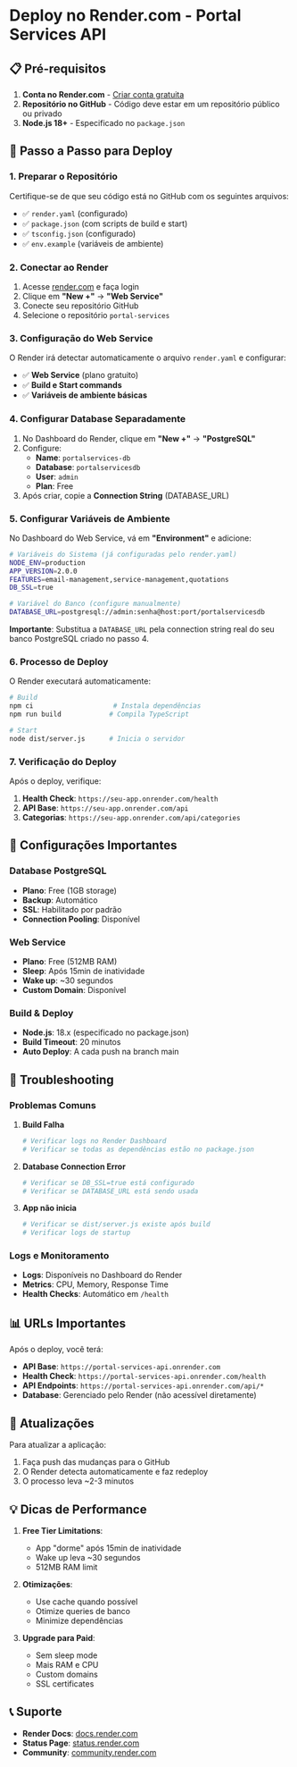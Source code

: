 # Deploy no Render.com - Portal Services API

## 📋 Pré-requisitos

1. **Conta no Render.com** - [Criar conta gratuita](https://render.com)
2. **Repositório no GitHub** - Código deve estar em um repositório público ou privado
3. **Node.js 18+** - Especificado no `package.json`

## 🚀 Passo a Passo para Deploy

### 1. Preparar o Repositório

Certifique-se de que seu código está no GitHub com os seguintes arquivos:
- ✅ `render.yaml` (configurado)
- ✅ `package.json` (com scripts de build e start)
- ✅ `tsconfig.json` (configurado)
- ✅ `env.example` (variáveis de ambiente)

### 2. Conectar ao Render

1. Acesse [render.com](https://render.com) e faça login
2. Clique em **"New +"** → **"Web Service"**
3. Conecte seu repositório GitHub
4. Selecione o repositório `portal-services`

### 3. Configuração do Web Service

O Render irá detectar automaticamente o arquivo `render.yaml` e configurar:
- ✅ **Web Service** (plano gratuito)
- ✅ **Build e Start commands**
- ✅ **Variáveis de ambiente básicas**

### 4. Configurar Database Separadamente

1. No Dashboard do Render, clique em **"New +"** → **"PostgreSQL"**
2. Configure:
   - **Name**: `portalservices-db`
   - **Database**: `portalservicesdb`
   - **User**: `admin`
   - **Plan**: Free
3. Após criar, copie a **Connection String** (DATABASE_URL)

### 5. Configurar Variáveis de Ambiente

No Dashboard do Web Service, vá em **"Environment"** e adicione:

```bash
# Variáveis do Sistema (já configuradas pelo render.yaml)
NODE_ENV=production
APP_VERSION=2.0.0
FEATURES=email-management,service-management,quotations
DB_SSL=true

# Variável do Banco (configure manualmente)
DATABASE_URL=postgresql://admin:senha@host:port/portalservicesdb
```

**Importante**: Substitua a `DATABASE_URL` pela connection string real do seu banco PostgreSQL criado no passo 4.

### 6. Processo de Deploy

O Render executará automaticamente:

```bash
# Build
npm ci                    # Instala dependências
npm run build            # Compila TypeScript

# Start
node dist/server.js      # Inicia o servidor
```

### 7. Verificação do Deploy

Após o deploy, verifique:

1. **Health Check**: `https://seu-app.onrender.com/health`
2. **API Base**: `https://seu-app.onrender.com/api`
3. **Categorias**: `https://seu-app.onrender.com/api/categories`

## 🔧 Configurações Importantes

### Database PostgreSQL
- **Plano**: Free (1GB storage)
- **Backup**: Automático
- **SSL**: Habilitado por padrão
- **Connection Pooling**: Disponível

### Web Service
- **Plano**: Free (512MB RAM)
- **Sleep**: Após 15min de inatividade
- **Wake up**: ~30 segundos
- **Custom Domain**: Disponível

### Build & Deploy
- **Node.js**: 18.x (especificado no package.json)
- **Build Timeout**: 20 minutos
- **Auto Deploy**: A cada push na branch main

## 🐛 Troubleshooting

### Problemas Comuns

1. **Build Falha**
   ```bash
   # Verificar logs no Render Dashboard
   # Verificar se todas as dependências estão no package.json
   ```

2. **Database Connection Error**
   ```bash
   # Verificar se DB_SSL=true está configurado
   # Verificar se DATABASE_URL está sendo usada
   ```

3. **App não inicia**
   ```bash
   # Verificar se dist/server.js existe após build
   # Verificar logs de startup
   ```

### Logs e Monitoramento

- **Logs**: Disponíveis no Dashboard do Render
- **Metrics**: CPU, Memory, Response Time
- **Health Checks**: Automático em `/health`

## 📊 URLs Importantes

Após o deploy, você terá:

- **API Base**: `https://portal-services-api.onrender.com`
- **Health Check**: `https://portal-services-api.onrender.com/health`
- **API Endpoints**: `https://portal-services-api.onrender.com/api/*`
- **Database**: Gerenciado pelo Render (não acessível diretamente)

## 🔄 Atualizações

Para atualizar a aplicação:

1. Faça push das mudanças para o GitHub
2. O Render detecta automaticamente e faz redeploy
3. O processo leva ~2-3 minutos

## 💡 Dicas de Performance

1. **Free Tier Limitations**:
   - App "dorme" após 15min de inatividade
   - Wake up leva ~30 segundos
   - 512MB RAM limit

2. **Otimizações**:
   - Use cache quando possível
   - Otimize queries de banco
   - Minimize dependências

3. **Upgrade para Paid**:
   - Sem sleep mode
   - Mais RAM e CPU
   - Custom domains
   - SSL certificates

## 📞 Suporte

- **Render Docs**: [docs.render.com](https://docs.render.com)
- **Status Page**: [status.render.com](https://status.render.com)
- **Community**: [community.render.com](https://community.render.com)
